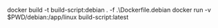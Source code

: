 docker build -t build-script:debian . -f .\Dockerfile.debian
docker run -v $PWD/debian:/app/linux build-script:latest